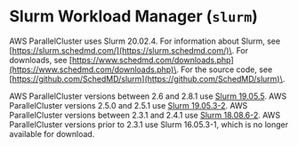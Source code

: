 # Slurm Workload Manager \(`slurm`\)<a name="schedulers.slurm"></a>

AWS ParallelCluster uses Slurm 20\.02\.4\. For information about Slurm, see [https://slurm.schedmd.com/](https://slurm.schedmd.com/)\. For downloads, see [https://www.schedmd.com/downloads.php](https://www.schedmd.com/downloads.php)\. For the source code, see [https://github.com/SchedMD/slurm](https://github.com/SchedMD/slurm)\.

AWS ParallelCluster versions between 2\.6 and 2\.8\.1 use [Slurm 19\.05\.5](https://download.schedmd.com/slurm/slurm-19.05.5.tar.bz2)\. AWS ParallelCluster versions 2\.5\.0 and 2\.5\.1 use [Slurm 19\.05\.3\-2](https://download.schedmd.com/slurm/slurm-19.05.3-2.tar.bz2)\. AWS ParallelCluster versions between 2\.3\.1 and 2\.4\.1 use [Slurm 18\.08\.6\-2](https://download.schedmd.com/slurm/slurm-18.08.6-2.tar.bz2)\. AWS ParallelCluster versions prior to 2\.3\.1 use Slurm 16\.05\.3\-1, which is no longer available for download\.